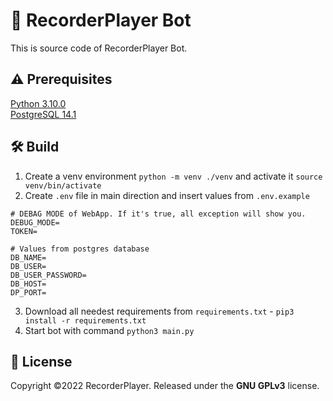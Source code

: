 # 🤖 RecorderPlayer Bot 

This is source code of RecorderPlayer Bot.


## ⚠️ Prerequisites
<a href="https://www.python.org/downloads/release/python-3100/">Python 3.10.0</a><br>
<a href="https://www.postgresql.org/download/">PostgreSQL 14.1</a><br>

## 🛠 Build
1. Create a venv environment `python -m venv ./venv` and activate it `source venv/bin/activate`
2. Create `.env` file in main direction and insert values from `.env.example`
  ```
  # DEBAG MODE of WebApp. If it's true, all exception will show you.
  DEBUG_MODE=
  TOKEN=
  
  # Values from postgres database
  DB_NAME=
  DB_USER=
  DB_USER_PASSWORD=
  DB_HOST=
  DP_PORT=
  ```
 3. Download all needest requirements from `requirements.txt` - `pip3 install -r requirements.txt`
 4. Start bot with command `python3 main.py`

## 📄 License
 Copyright ©2022 RecorderPlayer. Released under the **GNU GPLv3** license.
